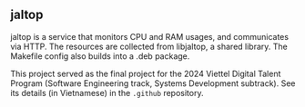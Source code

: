 ## jaltop

jaltop is a service that monitors CPU and RAM usages, and communicates via HTTP.
The resources are collected from libjaltop, a shared library.
The Makefile config also builds into a .deb package.

This project served as the final project for the 2024 Viettel Digital Talent Program
(Software Engineering track, Systems Development subtrack).
See its details (in Vietnamese) in the `.github` repository.
